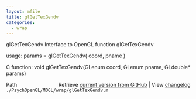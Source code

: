 ```yaml
---
layout: mfile
title: glGetTexGendv
categories:
  - wrap
---
```


glGetTexGendv  Interface to OpenGL function glGetTexGendv

usage:  params = glGetTexGendv\( coord, pname \)

C function:  void glGetTexGendv\(GLenum coord, GLenum pname, GLdouble\* params\)


<div class="code_header" style="text-align:right;">
  <span style="float:left;">Path&nbsp;&nbsp;</span> <span class="counter">Retrieve <a href=
  "https://raw.github.com/Psychtoolbox-3/Psychtoolbox-3/beta/./PsychOpenGL/MOGL/wrap/glGetTexGendv.m">current version from GitHub</a> | View <a href=
  "https://github.com/Psychtoolbox-3/Psychtoolbox-3/commits/beta/./PsychOpenGL/MOGL/wrap/glGetTexGendv.m">changelog</a></span>
</div>
<div class="code">
  <code>./PsychOpenGL/MOGL/wrap/glGetTexGendv.m</code>
</div>
